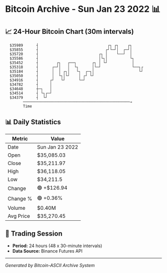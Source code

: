 # Bitcoin Archive - Sun Jan 23 2022 📊

## 📈 24-Hour Bitcoin Chart (30m intervals)

```
  $35989      ┤                               ┌┐ ┌┐    ┌┐      
  $35855      ┤                              ┌┘└─┘│  ┌─┘│      
  $35720      ┤                           ┌┐ │    └──┘  │      
  $35586      ┤                           │└┐│          └┐     
  $35452      ┤        ┌┐   ┌──┐       ┌┐ │ └┘           │     
  $35318      ┤      ┌─┘│   │  └┐      │└─┘              └──┐┌ 
  $35184      ┤      │  │ ┌┐│   └┐  ┌─┐│                    └┘ 
  $35050      ┤      │  └┐│└┘    │ ┌┘ └┘                       
  $34916      ┤     ┌┘   └┘      └─┘                           
  $34782      ┤     │                                          
  $34648      ┼─┐   │                                          
  $34514      ┤ └┐┌─┘                                          
  $34379      ┤  └┘                                            
        ────────────────────────────────────────────────→
        Time
```

## 📊 Daily Statistics

| Metric | Value |
|--------|-------|
| Date | Sun Jan 23 2022 |
| Open | $35,085.03 |
| Close | $35,211.97 |
| High | $36,118.05 |
| Low | $34,211.5 |
| Change | 🟢 +$126.94 |
| Change % | 🟢 +0.36% |
| Volume | $0.40M |
| Avg Price | $35,270.45 |

## 📅 Trading Session

- **Period:** 24 hours (48 x 30-minute intervals)
- **Data Source:** Binance Futures API

---
*Generated by Bitcoin-ASCII Archive System*
